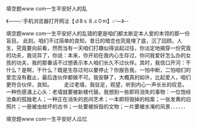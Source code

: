 填空题www com一生平安好人的乱

《——✅手机浏览器打开网沚【ｄ8ｓ８.c０m】✅—》--

填空题www com一生平安好人的乱错的更是咱们都太断定本人爱的本领的那一份盲目。
此刻，咱们不过简单的良知，昔日的暗恋也究竟埋了底，沉了回顾。人生，究竟要向前看，然而当有一天咱们打趣似得谈起过往，你淡定地揭穿一份究竟的功夫，我诧异了，你说：本来，你开初在我内心生存过，你问我爱好怎么办的女孩的功夫，我的那番话不过想表示本人咱们长久不过伙伴。其时，我信口开河：干什么？是啊，干什么？既是生存过何以要停止？你报告我，一怕中断，二怕咱们的爱恋没有截止，最后连伙伴都做不可。我安静了，大概真的如许，比起爱人，咱们更符合伙伴，良知。
　　走过老墙，我驻足，观望，听到内心一声长长的叹息。一种伤感涌上心头：老墙就要被新楼代替。我想到一些即将消失的事物：一位饱经沧桑的孤独老人；一种正在消失的民间艺术；一本即将毁掉的档案；一张发黄的旧照片；一册被虫蛀坏的古书；一处要被拆毁的文物；一片要被水淹的风景．．．．．．





填空题www com一生平安好人瓜忆
